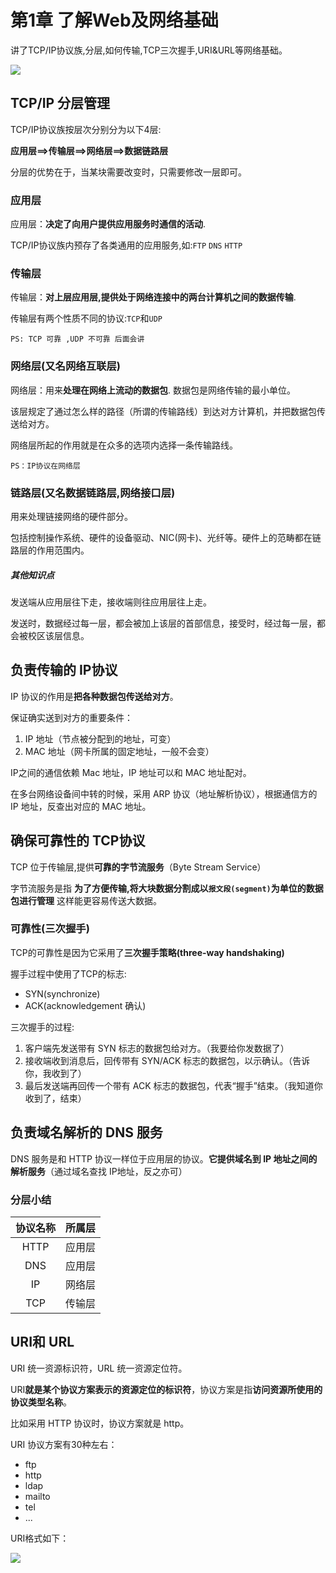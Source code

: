 # 第1章 了解Web及网络基础

讲了TCP/IP协议族,分层,如何传输,TCP三次握手,URI&URL等网络基础。 

<img src="http://ww4.sinaimg.cn/large/98900c07gw1fakjco3lq4j21kw10kn5z.jpg"/>  


## TCP/IP 分层管理

TCP/IP协议族按层次分别分为以下4层:  

**应用层==>传输层==>网络层==>数据链路层**

分层的优势在于，当某块需要改变时，只需要修改一层即可。

###  应用层

应用层：**决定了向用户提供应用服务时通信的活动**.

TCP/IP协议族内预存了各类通用的应用服务,如:`FTP` `DNS` `HTTP`

### 传输层

传输层：**对上层应用层,提供处于网络连接中的两台计算机之间的数据传输**.  

传输层有两个性质不同的协议:`TCP`和`UDP`  

	PS: TCP 可靠 ,UDP 不可靠 后面会讲

### 网络层(又名网络互联层)

网络层：用来**处理在网络上流动的数据包**. 数据包是网络传输的最小单位。     

该层规定了通过怎么样的路径（所谓的传输路线）到达对方计算机，并把数据包传送给对方。

网络层所起的作用就是在众多的选项内选择一条传输路线。  

	PS：IP协议在网络层  

### 链路层(又名数据链路层,网络接口层)

用来处理链接网络的硬件部分。    

包括控制操作系统、硬件的设备驱动、NIC(网卡)、光纤等。硬件上的范畴都在链路层的作用范围内。


##### 其他知识点

发送端从应用层往下走，接收端则往应用层往上走。

发送时，数据经过每一层，都会被加上该层的首部信息，接受时，经过每一层，都会被校区该层信息。


## 负责传输的 IP协议

IP 协议的作用是**把各种数据包传送给对方**。

保证确实送到对方的重要条件：

1. IP 地址（节点被分配到的地址，可变）
2. MAC 地址（网卡所属的固定地址，一般不会变）

IP之间的通信依赖 Mac 地址，IP 地址可以和 MAC 地址配对。


在多台网络设备间中转的时候，采用 ARP 协议（地址解析协议），根据通信方的 IP 地址，反查出对应的 MAC 地址。  


## 确保可靠性的 TCP协议 

TCP 位于传输层,提供**可靠的字节流服务**（Byte Stream Service）  

字节流服务是指 **为了方便传输,将大块数据分割成以`报文段(segment)`为单位的数据包进行管理** 这样能更容易传送大数据。    

### 可靠性(三次握手)  

TCP的可靠性是因为它采用了**三次握手策略(three-way handshaking)**  

握手过程中使用了TCP的标志:  
- SYN(synchronize)
- ACK(acknowledgement 确认)

三次握手的过程:  

1. 客户端先发送带有 SYN 标志的数据包给对方。（我要给你发数据了）
2. 接收端收到消息后，回传带有 SYN/ACK 标志的数据包，以示确认。（告诉你，我收到了）
3. 最后发送端再回传一个带有 ACK 标志的数据包，代表“握手”结束。（我知道你收到了，结束）


## 负责域名解析的 DNS 服务

DNS 服务是和 HTTP 协议一样位于应用层的协议。**它提供域名到 IP 地址之间的解析服务**（通过域名查找 IP地址，反之亦可）

### 分层小结  

| 协议名称 | 所属层  |
| :--: | :--: |
| HTTP | 应用层  |
| DNS  | 应用层  |
|  IP  | 网络层  |
| TCP  | 传输层  |

## URI和 URL

URI 统一资源标识符，URL 统一资源定位符。

URI**就是某个协议方案表示的资源定位的标识符**，协议方案是指**访问资源所使用的协议类型名称**。

比如采用 HTTP 协议时，协议方案就是 http。

URI 协议方案有30种左右：

- ftp  
- http  
- ldap  
- mailto  
- tel    
- ...

URI格式如下：

<img src="http://ww2.sinaimg.cn/large/98900c07gw1fakk1vj1nbj20aa02e74b.jpg"/>









